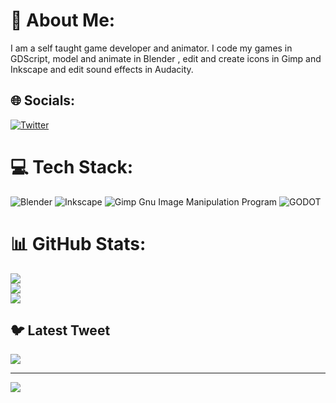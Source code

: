 # 💫 About Me:
I am a self taught game developer and animator.  I code my games in GDScript, model and animate in Blender , edit and create icons in Gimp and Inkscape and edit sound effects in Audacity.


## 🌐 Socials:
[![Twitter](https://img.shields.io/badge/Twitter-%231DA1F2.svg?logo=Twitter&logoColor=white)](https://twitter.com/@Knob_Thorn) 

# 💻 Tech Stack:
![Blender](https://img.shields.io/badge/blender-%23F5792A.svg?style=for-the-badge&logo=blender&logoColor=white) ![Inkscape](https://img.shields.io/badge/Inkscape-e0e0e0?style=for-the-badge&logo=inkscape&logoColor=080A13) ![Gimp Gnu Image Manipulation Program](https://img.shields.io/badge/Gimp-657D8B?style=for-the-badge&logo=gimp&logoColor=FFFFFF) ![GODOT](https://img.shields.io/badge/godot-3582bb.svg?style=for-the-badge&logo=godot-engine&logoColor=white)
# 📊 GitHub Stats:
![](https://github-readme-stats.vercel.app/api?username=Ashtray66&theme=radical&hide_border=false&include_all_commits=true&count_private=true)<br/>
![](https://github-readme-streak-stats.herokuapp.com/?user=Ashtray66&theme=radical&hide_border=false)<br/>
![](https://github-readme-stats.vercel.app/api/top-langs/?username=Ashtray66&theme=radical&hide_border=false&include_all_commits=true&count_private=true&layout=compact)

## 🐦 Latest Tweet
[![](https://gtce.itsvg.in/api?username=@Knob_Thorn)](https://github.com/VishwaGauravIn/github-twitter-card-embed)

---
[![](https://visitcount.itsvg.in/api?id=Ashtray66&icon=0&color=7)](https://visitcount.itsvg.in)

<!-- Proudly created with GPRM ( https://gprm.itsvg.in ) -->
